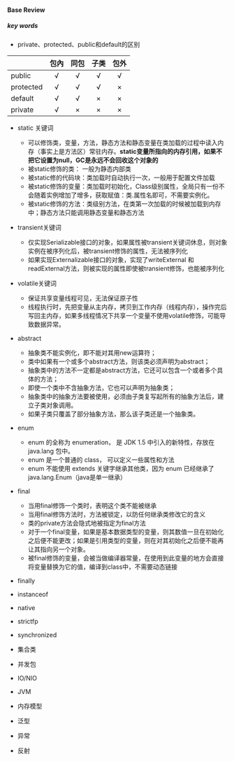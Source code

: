 #### Base Review



##### key words

* private、protected、public和default的区别

|           | 包內  | 同包  | 子类   |  包外 |  
| :------   |:-----:|:-----:|:-----:|:-----:|     
| public    | √     | √     | √     | √     | 
| protected | √     | √     | √     | ×     |
| default   | √     | √     | ×     | ×     |
| private   | √     | ×     | ×     | ×     |

* static 关键词
    * 可以修饰类，变量，方法，静态方法和静态变量在类加载的过程中读入内存（事实上是方法区）常驻内存。**static变量所指向的内存引用，如果不把它设置为null，GC是永远不会回收这个对象的**
    * 被static修饰的类： 一般为静态内部类
    * 被static修的代码块：类加载时自动执行一次，一般用于配置文件加载
    * 被static修饰的变量：类加载时初始化，Class级别属性，全局只有一份不会随着实例增加了增多，获取赋值：类.属性名即可，不需要实例化。
    * 被static修饰的方法：类级别方法，在类第一次加载的时候被加载到内存中；静态方法只能调用静态变量和静态方法

* transient关键词
    * 仅实现Serializable接口的对象，如果属性被transient关键词休息，则对象实例在被序列化后，被transient修饰的属性，无法被序列化
    * 如果实现Externalizable接口的对象，实现了writeExternal 和 readExternal方法，则被实现的属性即使被transient修饰，也能被序列化
    
* volatile关键词
    * 保证共享变量线程可见，无法保证原子性
    * 线程执行时，先把变量从主内存，拷贝到工作内存（线程内存），操作完后写回主内存，如果多线程情况下共享一个变量不使用volatile修饰，可能导致数据异常。

* abstract
    * 抽象类不能实例化，即不能对其用new运算符； 
    * 类中如果有一个或多个abstract方法，则该类必须声明为abstract； 
    * 抽象类中的方法不一定都是abstract方法，它还可以包含一个或者多个具体的方法； 
    * 即使一个类中不含抽象方法，它也可以声明为抽象类； 
    * 抽象类中的抽象方法要被使用，必须由子类复写起所有的抽象方法后，建立子类对象调用。 
    * 如果子类只覆盖了部分抽象方法，那么该子类还是一个抽象类。
    
* enum
    *  enum 的全称为 enumeration， 是 JDK 1.5  中引入的新特性，存放在 java.lang 包中。
    *  enum 是一个普通的 class， 可以定义一些属性和方法
    *  enum 不能使用 extends 关键字继承其他类，因为 enum 已经继承了 java.lang.Enum（java是单一继承）
    
* final
    * 当用final修饰一个类时，表明这个类不能被继承
    * 当用final修饰方法时，方法被锁定，以防任何继承类修改它的含义
    * 类的private方法会隐式地被指定为final方法
    * 对于一个final变量，如果是基本数据类型的变量，则其数值一旦在初始化之后便不能更改；如果是引用类型的变量，则在对其初始化之后便不能再让其指向另一个对象。
    * 被final修饰的变量，会被当做编译器常量，在使用到此变量的地方会直接将变量替换为它的值，编译到class中，不需要动态链接
    
* finally
* instanceof
* native
* strictfp
* synchronized


* 集合类
* 并发包
* IO/NIO
* JVM
* 内存模型
* 泛型
* 异常
* 反射

